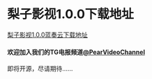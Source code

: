 # 梨子影视1.0.0下载地址

[梨子影视1.0.0蓝奏云下载地址](https://lanzous.com/b00zohapc "梨子影视1.0.0蓝奏云下载地址")

#### 欢迎加入我们的TG电报频道[@PearVideoChannel](https://t.me/PearVideoChannel "@PearVideoChannel")

即将开源，尽请期待......

